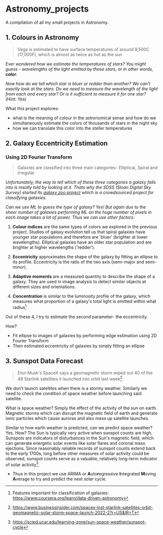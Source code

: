 # Astronomy_projects

A compilation of all my small projects in Astronomy.

## 1. Colours in Astronomy

> Vega is estimated to have surface temperatures of around 9,500C (17,000F), which is almost as twice as hot as the sun

*Ever wondered how we estimate the temperatures of stars? You might guess - wavelengths of the light emitted by those stars, or in other words, **color**.*

*Now how do we tell which star is bluer or redder than another? We can't exactly look at the stars. Do we need to measure the wavelength of the light from each and every star? Or is it sufficient to measure it for one star? (Hint: Yes)*

What this project explores:

- what is the meaning of colour in the astronomical sense and how do we simultaneously estimate the colors of thousands of stars in the night sky
- how we can translate this color into the steller temperatures

## 2. Galaxy Eccentricity Estimation
### Using 2D Fourier Transform

> Galaxies are classified into three main categories- Elliptical, Spiral and Irregular

*Unfortunately, the way to tell which of these three categories a galaxy falls into is msotly told by looking at it. Thats why the SDSS (Sloan Digital Sky Survey) started its [galaxy zoo project](https://www.zooniverse.org/projects/zookeeper/galaxy-zoo/) which is a crowdsourced project for classifying galaxies.*

*Can we use ML to guess the type of galaxy? Yes! But again due to the sheer number of galaxies performing ML on the huge number of pixels in each image takes a lot of power. Thus we can use other factors:*

1. **Colour indices** are the same types of colors we explored in the previous project. Studies of galaxy evolution tell us that spiral galaxies have younger star populations and therefore are 'bluer' (brighter at lower wavelengths). Elliptical galaxies have an older star population and are brighter at higher wavelengths ('redder').

2. **Eccentricity** approximates the shape of the galaxy by fitting an ellipse to its profile. Eccentricity is the ratio of the two axis (semi-major and semi-minor). 

3. **Adaptive moments** are a measured quantity to describe the shape of a galaxy. They are used in image analysis to detect similar objects at different sizes and orientations.

4. **Concentration** is similar to the luminosity profile of the galaxy, which measures what proportion of a galaxy's total light is emitted within what radius[^1] .

Out of these 4, I try to estimate the second parameter- the eccentricity.

How?
- Fit ellipse to images of galaxies by performing edge estimation using 2D Fourier Transform
- Then estimated eccentricity of galaxies by simply fitting an ellipse

## 3. Sunspot Data Forecast

> Elon Musk's SpaceX says a geomagnetic storm wiped out 40 of the 49 Starlink satellites it launched into orbit last week[^2]

We don't launch satellites when there is a stormy weather. Similarly we need to check the condition of space weather before launching said satellite.

What is space weather? Simply the effect of the activity of the sun on earth. Magnetic storms which can disrupt the magnetic field of earth and generate ionic particles which cause auroras and also mess up satellite launches.

Similar to how earth weather is predicted, can we predict space weather? Yes. How? The Sun is typically very active when sunspot counts are high. Sunspots are indicators of disturbances in the Sun's magnetic field, which can generate energetic solar events like solar flares and coronal mass ejections. Since reasonably reliable records of sunspot counts extend back to the early 1700s, long before other measures of solar activity could be observed, sunspot counts serve as a valuable, relatively long-term indicator of solar activity[^3].

- Thus in this project we use ARIMA or **A**uto**r**egressive **I**ntegrated **M**oving **A**verage to try and predict the next solar cycle.

[^1]: Features important for classification of galaxies: https://www.coursera.org/learn/data-driven-astronomy
[^2]: https://www.businessinsider.com/spacex-lost-starlink-satellites-orbit-geomagnetic-solar-storm-space-launch-2022-2?r=US&IR=T
[^3]: https://scied.ucar.edu/learning-zone/sun-space-weather/sunspot-cycle
